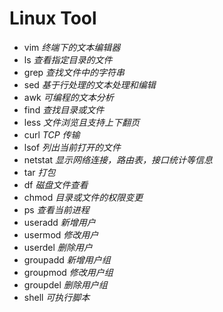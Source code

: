 # Linux Tool

- vim _终端下的文本编辑器_
- ls _查看指定目录的文件_
- grep _查找文件中的字符串_
- sed _基于行处理的文本处理和编辑_
- awk _可编程的文本分析_
- find _查找目录或文件_
- less _文件浏览且支持上下翻页_
- curl _TCP 传输_
- lsof _列出当前打开的文件_
- netstat _显示网络连接，路由表，接口统计等信息_
- tar _打包_
- df _磁盘文件查看_
- chmod _目录或文件的权限变更_
- ps _查看当前进程_
- useradd _新增用户_
- usermod _修改用户_
- userdel _删除用户_
- groupadd _新增用户组_
- groupmod _修改用户组_
- groupdel _删除用户组_
- shell _可执行脚本_
